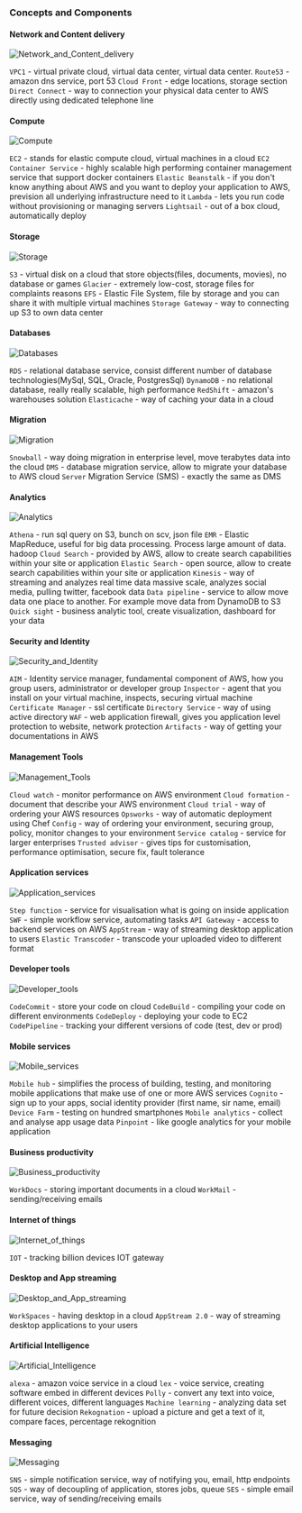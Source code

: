 
### Concepts and  Components
 
#### Network and Content delivery
 
  ![Network_and_Content_delivery](images/network_content.png)
  
 `VPC1` - virtual private cloud, virtual data center, virtual data center.
 `Route53` - amazon dns service, port 53
 `Cloud Front` - edge locations, storage section
 `Direct Connect` - way to connection your physical data center to AWS directly using dedicated telephone line
 
#### Compute

  ![Compute](images/compute.png)

  `EC2` - stands for elastic compute cloud, virtual machines in a cloud
  `EC2 Container Service` - highly scalable high performing container management service that support docker containers
  `Elastic Beanstalk` - if you don't know anything about AWS and you want to deploy your application to AWS, prevision all underlying infrastructure need to it
  `Lambda` - lets you run code without provisioning or managing servers
  `Lightsail` - out of a box cloud, automatically deploy
  
#### Storage 
 
   ![Storage](images/storage.png)
  
   `S3` - virtual disk on a cloud that store objects(files, documents, movies), no database or games
   `Glacier` - extremely low-cost, storage files for complaints reasons
   `EFS` - Elastic File System, file by storage and you can share it with multiple virtual machines
   `Storage Gateway` - way to connecting up S3 to own data center
   
#### Databases   

   ![Databases](images/databases.png)
  
   `RDS` - relational database service, consist different number of database technologies(MySql, SQL, Oracle, PostgresSql)
   `DynamoDB` - no relational database, really really scalable, high performance
   `RedShift` - amazon's warehouses solution
   `Elasticache` - way of caching your data in a cloud
   
#### Migration   

   ![Migration](images/migration.png)
  
   `Snowball` - way doing migration in enterprise level, move terabytes data into the cloud
   `DMS` - database migration service, allow to migrate your database to AWS cloud
   `Server` Migration Service (SMS) - exactly the same as DMS 
   
#### Analytics   

   ![Analytics](images/analytics.png)
  
   `Athena` - run sql query on S3, bunch on scv, json file
   `EMR` - Elastic MapReduce, useful for big data processing. Process large amount of data. hadoop
   `Cloud Search` - provided by AWS, allow to create search capabilities within your site or application
   `Elastic Search` - open source, allow to create search capabilities within your site or application
   `Kinesis` - way of streaming and analyzes real time data massive scale, analyzes social media, pulling twitter, facebook data
   `Data pipeline` - service to allow move data one place to another. For example move data from DynamoDB to S3
   `Quick sight` - business analytic tool, create visualization, dashboard for your data
   
#### Security and Identity

   ![Security_and_Identity](images/security_and_identity.png)
  
   `AIM` - Identity service manager, fundamental component of AWS, how you group users, administrator or developer group
   `Inspector` - agent that you install on your virtual machine, inspects, securing virtual machine
   `Certificate Manager` - ssl certificate
   `Directory Service` - way of using active directory
   `WAF` - web application firewall, gives you application level protection to website, network protection 
   `Artifacts` - way of getting your documentations in AWS
   
#### Management Tools

   ![Management_Tools](images/management_tools.png)
  
   `Cloud watch` - monitor performance on AWS environment
   `Cloud formation` - document that describe your AWS environment
   `Cloud trial` - way of ordering your AWS resources
   `Opsworks` - way of automatic deployment using Chef
   `Config` - way of ordering your environment, securing group, policy, monitor changes to your environment
   `Service catalog` - service for larger enterprises
   `Trusted advisor` - gives tips for customisation, performance optimisation, secure fix, fault tolerance
   
#### Application services

   ![Application_services](images/application_services.png)
  
   `Step function` - service for visualisation what is going on inside application
   `SWF` - simple workflow service, automating tasks
   `API Gateway` - access to backend services on AWS
   `AppStream` - way of streaming desktop application to users
   `Elastic Transcoder` - transcode your uploaded video to different format
   
#### Developer tools

   ![Developer_tools](images/developer_tools.png)
  
   `CodeCommit` - store your code on cloud
   `CodeBuild` - compiling your code on different environments
   `CodeDeploy` - deploying your code to EC2
   `CodePipeline` - tracking your different versions of code (test, dev or prod)

#### Mobile services

   ![Mobile_services](images/mobile_services.png)
  
   `Mobile hub` - simplifies the process of building, testing, and monitoring mobile applications that make use of one or more AWS services
   `Cognito` - sign up to your apps, social identity provider (first name, sir name, email)
   `Device Farm` - testing on hundred smartphones 
   `Mobile analytics` - collect and analyse app usage data
   `Pinpoint` - like google analytics for your mobile application
   
#### Business productivity

   ![Business_productivity](images/business_productivity.png)   
   
   `WorkDocs` - storing important documents in a cloud
   `WorkMail` - sending/receiving emails
   
#### Internet of things

   ![Internet_of_things](images/iot.png)   
   
   `IOT` - tracking billion devices IOT gateway
   
#### Desktop and App streaming

   ![Desktop_and_App_streaming](images/desktop_and_app_streaming.png)   
   
   `WorkSpaces` - having desktop in a cloud
   `AppStream 2.0` - way of streaming desktop applications to your users
   
#### Artificial Intelligence

   ![Artificial_Intelligence](images/artificial_intelligence.png)   
   
   `alexa` - amazon voice service in a cloud 
   `lex` - voice service, creating software embed in different devices
   `Polly` - convert any text into voice, different voices, different languages
   `Machine learning` - analyzing data set for future decision
   `Rekognation` - upload a picture and get a text of it, compare faces, percentage rekognition
   
#### Messaging

  ![Messaging](images/messaging.png)   
  
  `SNS` - simple notification service, way of notifying you, email, http endpoints
  `SQS` - way of decoupling of application, stores jobs, queue
  `SES` - simple email service, way of sending/receiving emails    